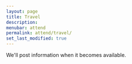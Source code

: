 ```yaml
---
layout: page
title: Travel
description: 
menubar: attend
permalink: attend/travel/
set_last_modified: true
---
```


We'll post information when it becomes available.
